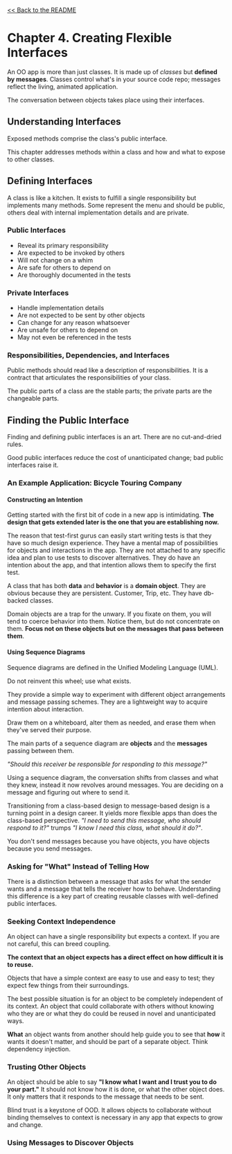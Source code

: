 [&lt;&lt; Back to the README](README.md)

# Chapter 4. Creating Flexible Interfaces

An OO app is more than just classes. It is made up of *classes* but **defined
by messages**. Classes control what's in your source code repo; messages
reflect the living, animated application.

The conversation between objects takes place using their interfaces.

## Understanding Interfaces

Exposed methods comprise the class's public interface.

This chapter addresses methods within a class and how and what to expose to
other classes.

## Defining Interfaces

A class is like a kitchen. It exists to fulfill a single responsibility but
implements many methods. Some represent the menu and should be public, others
deal with internal implementation details and are private.

### Public Interfaces

- Reveal its primary responsibility
- Are expected to be invoked by others
- Will not change on a whim
- Are safe for others to depend on
- Are thoroughly documented in the tests

### Private Interfaces

- Handle implementation details
- Are not expected to be sent by other objects
- Can change for any reason whatsoever
- Are unsafe for others to depend on
- May not even be referenced in the tests

### Responsibilities, Dependencies, and Interfaces

Public methods should read like a description of responsibilities. It is a contract
that articulates the responsibilities of your class.

The public parts of a class are the stable parts; the private parts are the changeable
parts.

## Finding the Public Interface

Finding and defining public interfaces is an art. There are no cut-and-dried rules.

Good public interfaces reduce the cost of unanticipated change; bad public interfaces
raise it.

### An Example Application: Bicycle Touring Company

#### Constructing an Intention

Getting started with the first bit of code in a new app is intimidating. **The design
that gets extended later is the one that you are establishing now.**

The reason that test-first gurus can easily start writing tests is that they have
so much design experience. They have a mental map of possibilities for objects
and interactions in the app. They are not attached to any specific idea and plan
to use tests to discover alternatives. They do have an intention about the app,
and that intention allows them to specify the first test.

A class that has both **data** and **behavior** is a **domain object**. They are
obvious because they are persistent. Customer, Trip, etc. They have db-backed
classes.

Domain objects are a trap for the unwary. If you fixate on them, you will tend
to coerce behavior into them. Notice them, but do not concentrate on them.
**Focus not on these objects but on the messages that pass between them**.

#### Using Sequence Diagrams

Sequence diagrams are defined in the Unified Modeling Language (UML).

Do not reinvent this wheel; use what exists.

They provide a simple way to experiment with different object arrangements and
message passing schemes. They are a lightweight way to acquire intention about
interaction.

Draw them on a whiteboard, alter them as needed, and erase them when they've
served their purpose.

The main parts of a sequence diagram are **objects** and the **messages** passing
between them. 

*"Should this receiver be responsible for responding to this message?"*

Using a sequence diagram, the conversation shifts from classes and what they knew,
instead it now revolves around messages. You are deciding on a message and figuring
out where to send it.

Transitioning from a class-based design to message-based design is a turning point
in a design career. It yields more flexible apps than does the class-based
perspective. *"I need to send this message, who should respond to it?"* trumps
*"I know I need this class, what should it do?"*.

You don't send messages because you have objects, you have objects because you
send messages.

### Asking for "What" Instead of Telling How

There is a distinction between a message that asks for what the sender wants and
a message that tells the receiver how to behave. Understanding this difference
is a key part of creating reusable classes with well-defined public interfaces.

### Seeking Context Independence

An object can have a single responsibility but expects a context. If you are not
careful, this can breed coupling.

**The context that an object expects has a direct effect on how difficult it is to
reuse.**

Objects that have a simple context are easy to use and easy to test; they expect
few things from their surroundings.

The best possible situation is for an object to be completely independent of its
context. An object that could collaborate with others without knowing who they
are or what they do could be reused in novel and unanticipated ways.

**What** an object wants from another should help guide you to see that **how**
it wants it doesn't matter, and should be part of a separate object. Think
dependency injection.

### Trusting Other Objects

An object should be able to say **"I know what I want and I trust you to do your
part."** It should not know how it is done, or what the other object does. It
only matters that it responds to the message that needs to be sent.

Blind trust is a keystone of OOD. It allows objects to collaborate without
binding themselves to context is necessary in any app that expects to grow and
change.

### Using Messages to Discover Objects


